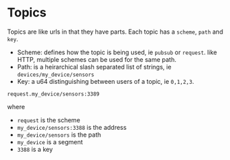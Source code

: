 # Topics

Topics are like urls in that they have parts. Each topic has a `scheme`, `path` and `key`.

- Scheme: defines how the topic is being used, ie `pubsub` or `request`. like HTTP, multiple schemes can be used for the same path.
- Path: is a heirarchical slash separated list of strings, ie `devices/my_device/sensors`
- Key: a u64 distinguishing between users of a topic, ie `0,1,2,3`.

```
request.my_device/sensors:3389
```

where 
  - `request` is the scheme
  - `my_device/sensors:3388` is the address
  - `my_device/sensors` is the path
  - `my_device` is a segment
  - `3388` is a key